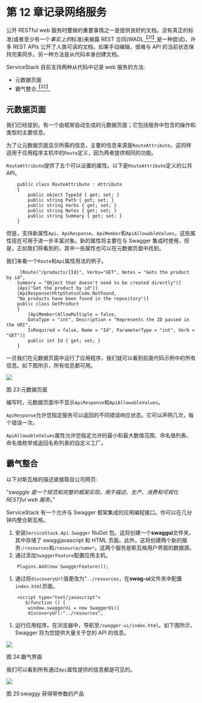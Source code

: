# 第 12 章记录网络服务

公开 RESTful web 服务时要做的重要事情之一是提供良好的文档。没有真正的标准(或者至少有一个*事实上的*标准)来揭露 REST 合同(WADL[<sup>【31】</sup>](SS_0016.xhtml#_ftn31)是一种尝试)。许多 REST APIs 公开了人类可读的文档，如果手动编辑，很难与 API 的当前状态保持完美同步。另一种方法是从代码本身创建文档。

ServiceStack 目前支持两种从代码中记录 web 服务的方法:

*   元数据页面
*   霸气整合[<sup>【32】</sup>](SS_0016.xhtml#_ftn32)

## 元数据页面

我们已经提到，有一个由框架自动生成的元数据页面；它包括服务中包含的操作和类型的主要信息。

为了让元数据页面显示所需的信息，主要的信息来源是`RouteAttribute`。这同样适用于应用程序主机中的`Route`定义，因为两者提供相同的功能。

`RouteAttribute`提供了五个可以设置的属性。以下是`RouteAttribute`定义的公共 API。

```
    public class RouteAttribute : Attribute
    {
        public object TypeId { get; set; }
        public string Path { get; set; }
        public string Verbs { get; set; }
        public string Notes { get; set; }
        public string Summary { get; set; }
    }

```

但是，支持新属性`Api`、`ApiResponse`、`ApiMember`和`ApiAllowableValues`，这些属性现在可用于进一步丰富对象。新的属性将主要在与 Swagger 集成时使用，但是，正如我们将看到的，其中一些属性也可以在元数据页面中找到。

我们来看一个`Route`和`Api`属性用法的例子。

```
     [Route("/products/{Id}", Verbs="GET", Notes = "Gets the product by id",
    Summary = "Object that doesn't need to be created directly")]
    [Api("Get the product by id")]
    [ApiResponse(HttpStatusCode.NotFound, 
    "No products have been found in the repository")]
    public class GetProduct
    {
        [ApiMember(AllowMultiple = false,  
        DataType = "int", Description = "Represents the ID passed in the URI",
        IsRequired = false, Name = "Id", ParameterType = "int", Verb = "GET")]
        public int Id { get; set; }
    }

```

一旦我们在元数据页面中运行了应用程序，我们就可以看到前面代码示例中的所有信息。如下图所示，所有信息都可用。

![](../Images/image030.jpg)

图 23:元数据页面

编写时，元数据页面中不显示`ApiResponse`和`ApiAllowableValues`。

`ApiResponse`允许您指定服务可以返回的不同错误响应状态。它可以声明几次，每个错误一次。

`ApiAllowableValues`属性允许您指定允许的最小和最大数值范围、命名值列表、命名值枚举或返回名称列表的自定义工厂。

## 霸气整合

以下对斯瓦格的描述直接取自公司网页:

”*swaggle 是一个规范和完整的框架实现，用于描述、生产、消费和可视化 RESTful web 服务。*”

ServiceStack 有一个允许与 Swagger 框架集成的应用编程接口。你可以在几分钟内整合斯瓦格。

1.  安装`ServiceStack.Api.Swagger` NuGet 包。这将创建一个**swaggui**文件夹，其中存储了 swaggjavascript 和 HTML 页面。此外，这将创建两个新的服务:`/resources`和`/resource/name*`。这两个服务是斯瓦格用户界面的数据源。
2.  通过添加`SwaggerFeature`配置应用主机。

```
    Plugins.Add(new SwaggerFeature());

```

1.  通过将`discoveryUrl`值更改为“`../resources`，在**swag-ui**文件夹中配置`index.html`页面。

```
    <script type="text/javascript">
       $(function () {
        window.swaggerUi = new SwaggerUi({
        discoveryUrl:"../resources",

```

1.  运行应用程序。在浏览器中，导航至`/swagger-ui/index.html`。如下图所示，Swagger 将为您提供大量关于您的 API 的信息。

![](../Images/image031.jpg)

图 24:霸气界面

我们可以看到所有通过`Api`属性提供的信息都是可见的。

![](../Images/image032.jpg)

图 25:swaggy 获得带参数的产品